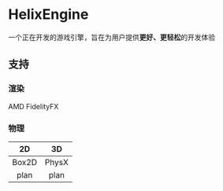 # HelixEngine

一个正在开发的游戏引擎，旨在为用户提供**更好、更轻松**的开发体验

## 支持
### 渲染
AMD FidelityFX
### 物理
|  2D   |  3D   |
|:-----:|:-----:|
| Box2D | PhysX |
| plan  | plan  |~~~~